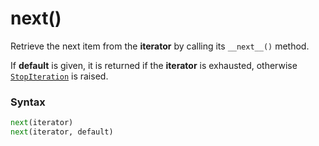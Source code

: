 # next()

Retrieve the next item from the **iterator** by calling its `__next__()` method.

If **default** is given, it is returned if the **iterator** is exhausted, otherwise [`StopIteration`](/exceptions/StopIteration.md) is raised.

### Syntax

```python
next(iterator)
next(iterator, default)
```
